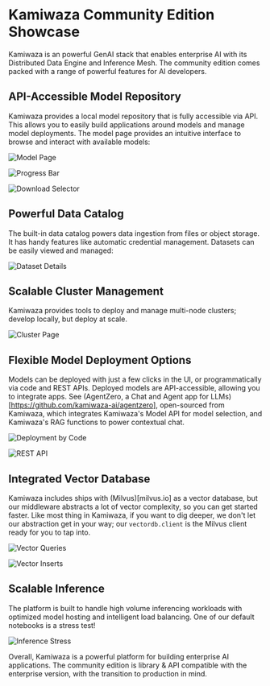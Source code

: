 # Kamiwaza Community Edition Showcase

Kamiwaza is an powerful GenAI stack that enables enterprise AI with its Distributed Data Engine and Inference Mesh. The community edition comes packed with a range of powerful features for AI developers.

## API-Accessible Model Repository

Kamiwaza provides a local model repository that is fully accessible via API. This allows you to easily build applications around models and manage model deployments. The model page provides an intuitive interface to browse and interact with available models:

![Model Page](images/model-page.png)

![Progress Bar](images/progress-bar.png)

![Download Selector](images/download-selector.png)

## Powerful Data Catalog 

The built-in data catalog powers data ingestion from files or object storage. It has handy features like automatic credential management. Datasets can be easily viewed and managed:

![Dataset Details](images/dataset-details.png)

## Scalable Cluster Management

Kamiwaza provides tools to deploy and manage multi-node clusters; develop locally, but deploy at scale.

![Cluster Page](images/cluster-page.png)

## Flexible Model Deployment Options

Models can be deployed with just a few clicks in the UI, or programmatically via code and REST APIs. Deployed models are API-accessible, allowing you to integrate apps. See (AgentZero, a Chat and Agent app for LLMs)[https://github.com/kamiwaza-ai/agentzero], open-sourced from Kamiwaza, which integrates Kamiwaza's Model API for model selection, and Kamiwaza's RAG functions to power contextual chat.

![Deployment by Code](images/deployment-by-code.png)

![REST API](images/rest-api.png)

## Integrated Vector Database 

Kamiwaza includes ships with (Milvus)[milvus.io] as a vector database, but our middleware abstracts a lot of vector complexity, so you can get started faster. Like most thing in Kamiwaza, if you want to dig deeper, we don't let our abstraction get in your way; our `vectordb.client` is the Milvus client ready for you to tap into.

![Vector Queries](images/vector-queries.png) 

![Vector Inserts](images/vector-inserts.png)

## Scalable Inference 

The platform is built to handle high volume inferencing workloads with optimized model hosting and intelligent load balancing. One of our default notebooks is a stress test!

![Inference Stress](images/inference-stress.png)

Overall, Kamiwaza is a powerful platform for building enterprise AI applications. The community edition is library & API compatible with the enterprise version, with the transition to production in mind.